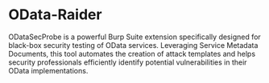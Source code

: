 # OData-Raider
ODataSecProbe is a powerful Burp Suite extension specifically designed for black-box security testing of OData services. Leveraging Service Metadata Documents, this tool automates the creation of attack templates and helps security professionals efficiently identify potential vulnerabilities in their OData implementations.
